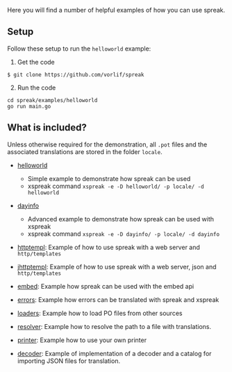 
Here you will find a number of helpful examples of how you can use spreak. 

## Setup

Follow these setup to run the `helloworld` example:

1. Get the code

  ```shell
  $ git clone https://github.com/vorlif/spreak
  ```

2. Run the code

  ```shell
  cd spreak/examples/helloworld
  go run main.go
  ```

## What is included?

Unless otherwise required for the demonstration, all `.pot` files and the associated translations are
stored in the folder `locale`.

* [helloworld](./helloworld/main.go)
  * Simple example to demonstrate how spreak can be used
  * xspreak command `xspreak -e -D helloworld/ -p locale/ -d helloworld`

* [dayinfo](./dayinfo/main.go)
  * Advanced example to demonstrate how spreak can be used with xspreak
  * xspreak command `xspreak -e -D dayinfo/ -p locale/ -d dayinfo`

* [httptempl](features/httptempl): Example of how to use spreak with a web server and `http/templates`

* [jhttptempl](features/jhttptempl): Example of how to use spreak with a web server, json and `http/templates`

* [embed](./features/embed/main.go): Example how spreak can be used with the embed api

* [errors](./features/errors/main.go): Example how errors can be translated with spreak and xspreak

* [loaders](./features/loaders/main.go): Example how to load PO files from other sources

* [resolver](./features/resolver/main.go): Example how to resolve the path to a file with translations.

* [printer](./features/printer/main.go): Example how to use your own printer

* [decoder](./features/decoder): Example of implementation of a decoder and a catalog for importing JSON files for translation.
